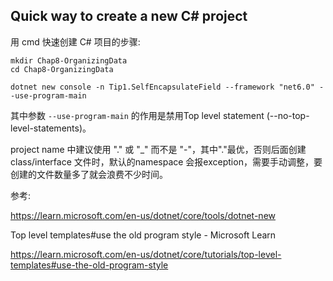 ## Quick way to create a new C# project

用 cmd 快速创建 C# 项目的步骤:



```shell
mkdir Chap8-OrganizingData
cd Chap8-OrganizingData

dotnet new console -n Tip1.SelfEncapsulateField --framework "net6.0" --use-program-main
```



其中参数 `--use-program-main` 的作用是禁用Top level statement (--no-top-level-statements)。

project name 中建议使用 "." 或 "_" 而不是 "-"，其中"."最优，否则后面创建class/interface 文件时，默认的namespace 会报exception，需要手动调整，要创建的文件数量多了就会浪费不少时间。



参考:

https://learn.microsoft.com/en-us/dotnet/core/tools/dotnet-new



Top level templates#use the old program style - Microsoft Learn

<https://learn.microsoft.com/en-us/dotnet/core/tutorials/top-level-templates#use-the-old-program-style>







